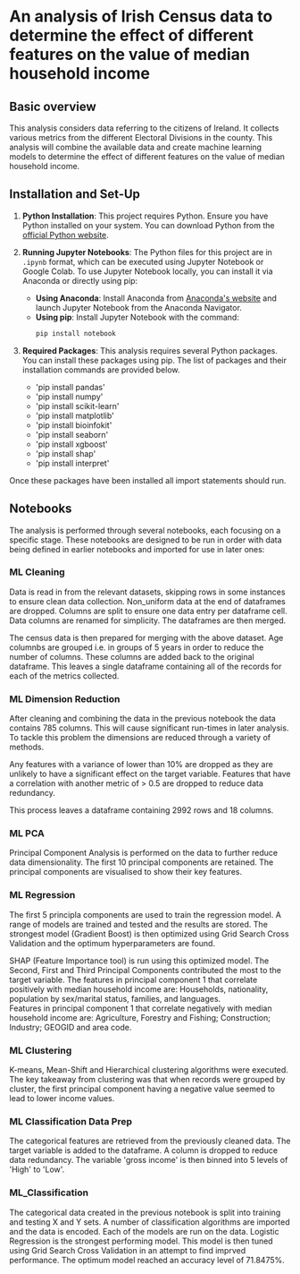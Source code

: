 # An analysis of Irish Census data to determine the effect of different features on the value of median household income

## Basic overview
This analysis considers data referring to the citizens of Ireland. It collects various metrics from the different Electoral Divisions in the county. This analysis will combine the available data and create machine learning models to determine the effect of different features on the value of median household income.  

## Installation and Set-Up

1. **Python Installation**: This project requires Python. Ensure you have Python installed on your system. You can download Python from the [official Python website](https://www.python.org/downloads/).

2. **Running Jupyter Notebooks**: The Python files for this project are in `.ipynb` format, which can be executed using Jupyter Notebook or Google Colab. To use Jupyter Notebook locally, you can install it via Anaconda or directly using pip:
   - **Using Anaconda**: Install Anaconda from [Anaconda's website](https://www.anaconda.com/products/distribution) and launch Jupyter Notebook from the Anaconda Navigator.
   - **Using pip**: Install Jupyter Notebook with the command:
     ```bash
     pip install notebook
     ```
     
3. **Required Packages**: This analysis requires several Python packages. You can install these packages using pip. The list of packages and their installation commands are provided below. 

      - 'pip install pandas'
      - 'pip install numpy'
      - 'pip install scikit-learn'
      - 'pip install matplotlib'
      - 'pip install bioinfokit'
      - 'pip install seaborn'
      - 'pip install xgboost'
      - 'pip install shap'
      - 'pip install interpret'
      
      
Once these packages have been installed all import statements should run.

## Notebooks
The analysis is performed through several notebooks, each focusing on a specific stage. These notebooks are designed to be run in order with data being defined in earlier notebooks and imported for use in later ones:

### ML Cleaning
Data is read in from the relevant datasets, skipping rows in some instances to ensure clean data collection. Non_uniform data at the end of dataframes are dropped. Columns are split to ensure one data entry per dataframe cell. Data columns are renamed for simplicity. The dataframes are then merged. 

The census data is then prepared for merging with the above dataset. Age columnbs are grouped i.e. in groups of 5 years in order to reduce the number of columns. These columns are added back to the original dataframe. This leaves a single dataframe containing all of the records for each of the metrics collected. 

### ML Dimension Reduction
After cleaning and combining the data in the previous notebook the data contains 785 columns. This will cause significant run-times in later analysis. To tackle this problem the dimensions are reduced through a variety of methods.

Any features with a variance of lower than 10% are dropped as they are unlikely to have a significant effect on the target variable. Features that have a correlation with another metric of > 0.5 are dropped to reduce data redundancy. 

This process leaves a dataframe containing 2992 rows and 18 columns.

### ML PCA
Principal Component Analysis is performed on the data to further reduce data dimensionality. The first 10 principal components are retained. The principal components are visualised to show their key features. 

### ML Regression
The first 5 principla components are used to train the regression model. A range of models are trained and tested and the results are stored. The strongest model (Gradient Boost) is then optimized using Grid Search Cross Validation and the optimum hyperparameters are found. 

SHAP (Feature Importance tool) is run using this optimized model. The Second, First and Third Principal Components contributed the most to the target variable. The features in principal component 1 that correlate positively with median household income are:
Households, nationality, population by sex/marital status, families, and languages.  
Features in principal component 1 that correlate negatively with median household income are:
Agriculture, Forestry and Fishing; Construction; Industry; GEOGID and area code.

### ML Clustering
K-means, Mean-Shift and Hierarchical clustering algorithms were executed. The key takeaway from clustering was that when records were grouped by cluster, the first principal component having a negative value seemed to lead to lower income values.

### ML Classification Data Prep
The categorical features are retrieved from the previously cleaned data. The target variable is added to the dataframe. A column is dropped to reduce data redundancy. The variable 'gross income' is then binned into 5 levels of 'High' to 'Low'. 

### ML_Classification
The categorical data created in the previous notebook is split into training and testing X and Y sets. A number of classification algorithms are imported and the data is encoded. Each of the models are run on the data. Logistic Regression is the strongest performing model. This model is then tuned using Grid Search Cross Validation in an attempt to find imprved performance. The optimum model reached an accuracy level of 71.8475%.
